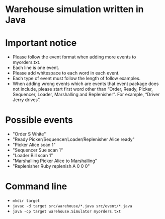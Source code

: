 # Warehouse simulation written in Java

# Important notice
- Please follow the event format when adding more events to myorders.txt.
- Each line is one event. 
- Please add whitespace to each word in each event.
- Each type of event must follow the length of follow examples.
- When adding wrong events which are events that event package does not include, please start first word other than “Order, Ready, Picker, Sequencer, Loader, Marshalling and Replenisher”. For example, “Driver Jerry drives”.

# Possible events
- "Order S White"
- "Ready Picker/Sequencer/Loader/Replenisher Alice ready"
- "Picker Alice scan 1"
- "Sequencer Sue scan 1“
- "Loader Bill scan 1”
- "Marshalling Picker Alice to Marshalling"
- "Replenisher Ruby replenish A 0 0 0"

# Command line
- `mkdir target`
- `javac -d target src/warehouse/*.java src/event/*.java`
- `java -cp target warehouse.Simulator myorders.txt`
